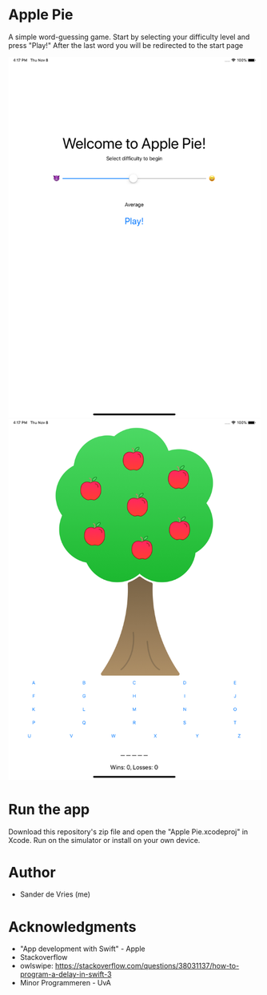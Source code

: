 # Apple Pie

A simple word-guessing game. Start by selecting your difficulty level and press "Play!" After the last word you will be redirected to the start page

![alt text](https://github.com/freesers/Unit2-ApplePie/blob/master/doc/Simulator%20Screen%20Shot%20-%20iPad%20Pro%20(11-inch)%20-%202018-11-08%20at%2016.17.39.png)
![alt text](https://github.com/freesers/Unit2-ApplePie/blob/master/doc/Simulator%20Screen%20Shot%20-%20iPad%20Pro%20(11-inch)%20-%202018-11-08%20at%2016.17.47.png)

# Run the app
Download this repository's zip file and open the "Apple Pie.xcodeproj" in Xcode. Run on the simulator or install on your own device.

# Author
* Sander de Vries (me)

# Acknowledgments
* "App development with Swift" - Apple
* Stackoverflow
* owlswipe: https://stackoverflow.com/questions/38031137/how-to-program-a-delay-in-swift-3
* Minor Programmeren - UvA
